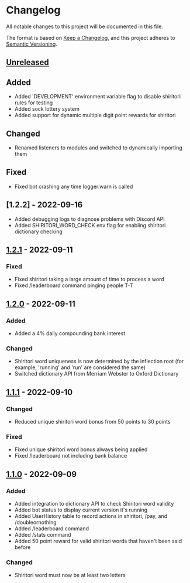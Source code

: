 # Changelog

All notable changes to this project will be documented in this file.

The format is based on [Keep a Changelog](https://keepachangelog.com/en/1.0.0/),
and this project adheres to [Semantic Versioning](https://semver.org/spec/v2.0.0.html).

## [Unreleased]

## Added

- Added 'DEVELOPMENT' environment variable flag to disable shiritori rules for testing
- Added sock lottery system
- Added support for dynamic multiple digit point rewards for shiritori

## Changed

- Renamed listeners to modules and switched to dynamically importing them

## Fixed

- Fixed bot crashing any time logger.warn is called

## [1.2.2] - 2022-09-16

- Added debugging logs to diagnose problems with Discord API
- Added SHIRITORI_WORD_CHECK env flag for enabling shiritori dictionary checking

## [1.2.1] - 2022-09-11

### Fixed

- Fixed shiritori taking a large amount of time to process a word
- Fixed /leaderboard command pinging people T-T

## [1.2.0] - 2022-09-11

### Added

- Added a 4% daily compounding bank interest

### Changed

- Shiritori word uniqueness is now determined by the inflection root (for example, 'running' and 'run' are considered the same)
- Switched dictionary API from Merriam Webster to Oxford Dictionary

## [1.1.1] - 2022-09-10

### Changed

- Reduced unique shiritori word bonus from 50 points to 30 points

### Fixed

- Fixed unique shiritori word bonus always being applied
- Fixed /leaderboard not including bank balance

## [1.1.0] - 2022-09-09

### Added

- Added integration to dictionary API to check Shiritori word validity
- Added bot status to display current version it's running
- Added UserHistory table to record actions in shiritori, /pay, and /doubleornothing
- Added /leaderboard command
- Added /stats command
- Added 50 point reward for valid shiritori words that haven't been said before

### Changed

- Shiritori word must now be at least two letters

[unreleased]: https://github.com/NeonWizard/sockbot-discord/compare/v1.2.1...HEAD
[1.2.1]: https://github.com/NeonWizard/sockbot-discord/compare/v1.2.0...v1.2.1
[1.2.0]: https://github.com/NeonWizard/sockbot-discord/compare/v1.1.1...v1.2.0
[1.1.1]: https://github.com/NeonWizard/sockbot-discord/compare/v1.1.0...v1.1.1
[1.1.0]: https://github.com/NeonWizard/sockbot-discord/compare/v1.0.0...v1.1.0
[1.0.0]: https://github.com/NeonWizard/sockbot-discord/releases/tag/v1.0.0
